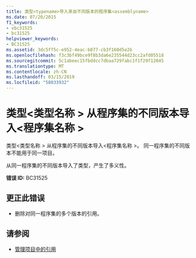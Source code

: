 ```yaml
---
title: 类型<typename>导入来自不同版本的程序集<assemblyname>
ms.date: 07/20/2015
f1_keywords:
- vbc31525
- bc31525
helpviewer_keywords:
- BC31525
ms.assetid: 3dc5ff5c-e952-4eac-b877-cb3f160d5e2b
ms.openlocfilehash: f3c3bf49bce9f8b3da6e235544d23cc2afd05518
ms.sourcegitcommit: 5c1abeec15fbddcc7dbaa729fabc1f1f29f12045
ms.translationtype: MT
ms.contentlocale: zh-CN
ms.lasthandoff: 03/15/2019
ms.locfileid: "58033932"
---
```

# <a name="type-typename-is-imported-from-different-versions-of-assembly-assemblyname"></a>类型\<类型名称 > 从程序集的不同版本导入\<程序集名称 >
类型\<类型名称 > 从程序集的不同版本导入\<程序集名称 >。 同一程序集的不同版本不能用于同一项目。  
  
 从同一程序集的不同版本导入了类型，产生了多义性。  
  
 **错误 ID:** BC31525  
  
## <a name="to-correct-this-error"></a>更正此错误  
  
-   删除对同一程序集的多个版本的引用。  
  
## <a name="see-also"></a>请参阅

- [管理项目中的引用](/visualstudio/ide/managing-references-in-a-project)
